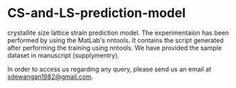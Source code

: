 # CS-and-LS-prediction-model
crystallite size lattice strain prediction model.
The experimentaion has been performed by using the MatLab's nntools.
It contains the script generated after performing the training using nntools.
We have provided the sample dataset in manuscript (supplymentry).

In order to access us regarding any query, please send us an email at sdewangan1982@gmail.com.
